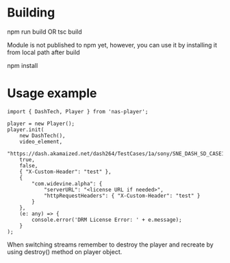 # Building
npm run build OR tsc build

Module is not published to npm yet, however, you can use it by installing it from local path after build

npm install <path to this directory>

# Usage example

    import { DashTech, Player } from 'nas-player';

    player = new Player();
    player.init(
        new DashTech(),
        video_element,
        "https://dash.akamaized.net/dash264/TestCases/1a/sony/SNE_DASH_SD_CASE1A_REVISED.mpd",
        true,
        false,
        { "X-Custom-Header": "test" },
        {
            "com.widevine.alpha": {
                "serverURL": "<license URL if needed>",
                "httpRequestHeaders": { "X-Custom-Header": "test" }
            }
        },
        (e: any) => {
            console.error('DRM License Error: ' + e.message);
        }
    );

When switching streams remember to destroy the player and recreate by using destroy() method on player object.